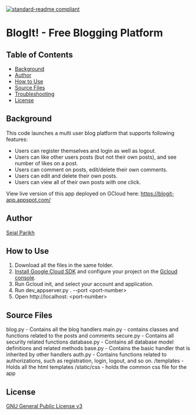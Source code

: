 [![standard-readme compliant](https://img.shields.io/badge/readme%20style-standard-brightgreen.svg?style=flat-square)](https://github.com/RichardLitt/standard-readme)

# BlogIt! - Free Blogging Platform

## Table of Contents
- [Background](#background)
- [Author](#author)
- [How to Use](#how-to-use)
- [Source Files](#source-files)
- [Troubleshooting](#troubleshooting)
- [License](#license)

## Background
This code launches a multi user blog platform that supports following features:
  - Users can register themselves and login as well as logout.
  - Users can like other users posts (but not their own posts), and see number of likes on a post.
  - Users can comment on posts, edit/delete their own comments.
  - Users can edit and delete their own posts.
  - Users can view all of their own posts with one click.
  
View live version of this app deployed on GCloud here: https://blogit-app.appspot.com/

## Author
[Sejal Parikh](https://in.linkedin.com/in/sejalparikh)

## How to Use
1. Download all the files in the same folder.
2. [Install Google Cloud SDK](https://cloud.google.com/sdk/downloads) and configure your project on the [Gcloud console](https://console.cloud.google.com/?_ga=1.161349432.42502844.1490027497).
3. Run Gcloud init, and select your account and application.
4. Run dev_appserver.py . --port &lt;port-number&gt;
5. Open http://localhost: &lt;port-number&gt;

## Source Files
blog.py - Contains all the blog handlers
main.py - contains classes and functions related to the posts and comments
secure.py - Contains all security related functions
database.py - Contains all database model definitions and related methods
base.py - Contains the basic handler that is inherited by other handlers
auth.py - Contains functions related to authorizations, such as registration, login, logout, and so on.
/templates - Holds all the html templates
/static/css - holds the common css file for the app

## License
[GNU General Public License v3](../LICENSE)
